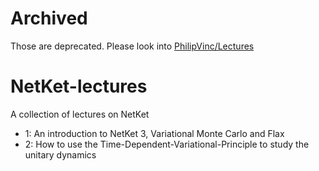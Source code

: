 # Archived

Those are deprecated. Please look into [PhilipVinc/Lectures](https://github.com/PhilipVinc/Lectures)

# NetKet-lectures

A collection of lectures on NetKet

 - 1: An introduction to NetKet 3, Variational Monte Carlo and Flax
 - 2: How to use the Time-Dependent-Variational-Principle to study the unitary dynamics

